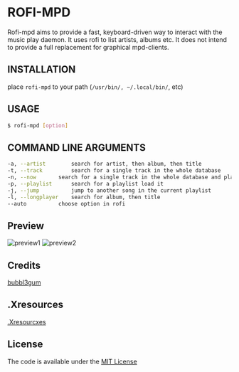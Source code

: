 # ROFI-MPD
Rofi-mpd aims to provide a fast, keyboard-driven way to interact with the music play daemon. It uses rofi to list artists, albums etc. It does not intend to provide a full replacement for graphical mpd-clients.

## INSTALLATION
place `rofi-mpd` to your path (`/usr/bin/, ~/.local/bin/`, etc)

## USAGE
```sh
$ rofi-mpd [option]
```

## COMMAND LINE ARGUMENTS
```sh
-a, --artist 	  	search for artist, then album, then title
-t, --track 	  	search for a single track in the whole database
-n, --now		search for a single track in the whole database and play now
-p, --playlist   	search for a playlist load it
-j, --jump       	jump to another song in the current playlist
-l, --longplayer	search for album, then title
--auto			choose option in rofi
```

## Preview
![preview1](https://github.com/fikriomar16/rofi-mpd/raw/master/preview1.png)
![preview2](https://github.com/fikriomar16/rofi-mpd/raw/master/preview2.png)

## Credits
[bubbl3gum](https://github.com/bubbl3gum/mpd_control)

## .Xresources
[.Xresourcxes](https://github.com/fikriomar16/dotfiles/blob/master/.Xresources)

## License
The code is available under the [MIT License](https://github.com/fikriomar16/rofi-mpd/blob/master/LICENSE.md)
